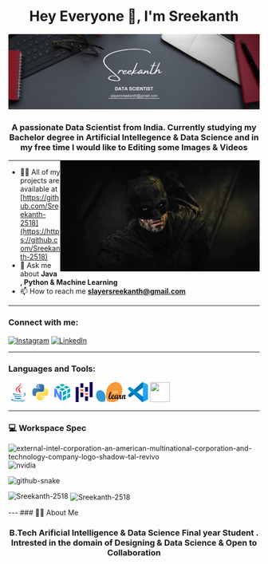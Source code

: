 <h1 align="center">Hey Everyone 👋, I'm Sreekanth</h1>

<div align="center">
  <img src="https://github.com/Sreekanth-2518/Sreekanth-2518/blob/main/Black%20Grey%20Sleek%20Scrapbook%20General%20Linkedin%20Banner.png" alt="Banner">
</div>

<h3 align="center">A passionate Data Scientist from India. Currently studying my Bachelor degree in Artificial Intellegence & Data Science and in my free time I would like to Editing some Images & Videos </h3>


<img align="right" alt="Coding" width="400" src="https://github.com/Sreekanth-2518/Sreekanth-2518/blob/main/Register%20-%20Login.gif">

---

- 👨‍💻 All of my projects are available at [https://github.com/Sreekanth-2518](https://https://github.com/Sreekanth-2518)  
- 💬 Ask me about **Java , Python & Machine Learning**  
- 📫 How to reach me **slayersreekanth@gmail.com**

---

<h3 align="left">Connect with me:</h3>
<p align="left">
  <a href="https://www.instagram.com/_.gu_weiyi._/" target="blank"><img align="center" src="https://raw.githubusercontent.com/rahuldkjain/github-profile-readme-generator/master/src/images/icons/Social/instagram.svg" alt="Instagram" height="30" width="40" /></a>
  <a href="https://www.linkedin.com/in/sreekanth-a-9188342a1/" target="blank"><img align="center" src="https://raw.githubusercontent.com/rahuldkjain/github-profile-readme-generator/master/src/images/icons/Social/linked-in-alt.svg" alt="LinkedIn" height="30" width="40" /></a>
</p>

---

<h3 align="left">Languages and Tools:</h3>
<p align="left">
  <img src="https://raw.githubusercontent.com/devicons/devicon/master/icons/java/java-original.svg" width="40" height="40"/>
  <img src="https://raw.githubusercontent.com/devicons/devicon/master/icons/python/python-original.svg" width="40" height="40"/>
  <img src="https://github.com/Suriya-Panneerselvam/Suriya-Panneerselvam/blob/main/numpy.png" width="40" height="40"/>
  <img src="https://github.com/Suriya-Panneerselvam/Suriya-Panneerselvam/blob/main/pandas.svg" width="40" height="40"/>
  <img src="https://github.com/Suriya-Panneerselvam/Suriya-Panneerselvam/blob/main/Scikit_learn_logo_small.svg.png" width="60" height="40"/>
  <img src="https://github.com/Suriya-Panneerselvam/Suriya-Panneerselvam/blob/main/Visual_Studio_Code.png" width="40" height="40"/>
  <img src="https://www.vectorlogo.zone/logos/git-scm/git-scm-icon.svg" width="40" height="40"/>
</p>

---
### 💻 Workspace Spec
 <img width="77" height="39" src="https://img.shields.io/badge/INTEL-I7-blue" alt="external-intel-corporation-an-american-multinational-corporation-and-technology-company-logo-shadow-tal-revivo"/> <img width="77" height="39" src="https://img.shields.io/badge/RTX-3050%20Ti-drakgreen" alt="nvidia"/>


<picture>
  <source media="(prefers-color-scheme: dark)" srcset="https://raw.githubusercontent.com/tobiasmeyhoefer/tobiasmeyhoefer/output/github-snake-dark.svg" />
  <source media="(prefers-color-scheme: light)" srcset="https://raw.githubusercontent.com/tobiasmeyhoefer/tobiasmeyhoefer/output/github-snake.svg" />
  <img alt="github-snake" src="https://raw.githubusercontent.com/tobiasmeyhoefer/tobiasmeyhoefer/output/github-snake.svg" />
</picture>
<!-- Programming Languages Card -->
<p><img align="left" src="https://github-readme-stats.vercel.app/api/top-langs?username=ARUNNG2004&show_icons=true&locale=en&layout=compact&theme=tokyonight" alt="Sreekanth-2518" /></p>

<!-- GitHub Stats Card -->
<p>&nbsp;<img align="center" src="https://github-readme-stats.vercel.app/api?username=Sreekanth-2518&show_icons=true&locale=en&theme=tokyonight" alt="Sreekanth-2518" /></p>
---
### 👨‍💼 About Me
<h3 align="center">B.Tech Arificial Intelligence & Data Science Final year Student . Intrested in the domain of Designing & Data Science  &  Open to Collaboration</h3>
